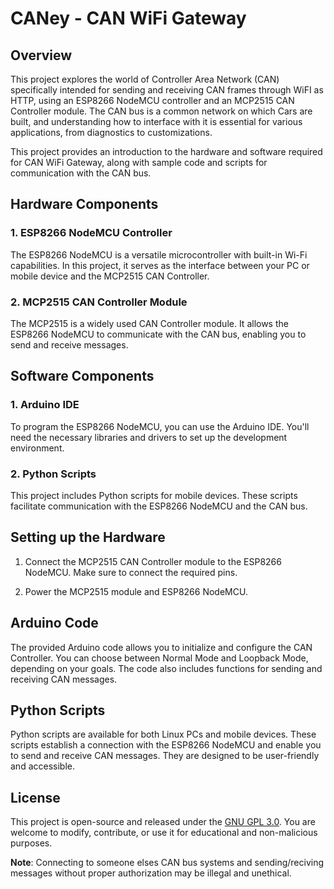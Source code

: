 # CANey - CAN WiFi Gateway

## Overview

This project explores the world of Controller Area Network (CAN) specifically intended for sending and receiving CAN frames through WiFI as HTTP, using an ESP8266 NodeMCU controller and an MCP2515 CAN Controller module. The CAN bus is a common network on which Cars are built, and understanding how to interface with it is essential for various applications, from diagnostics to customizations.

This project provides an introduction to the hardware and software required for CAN WiFi Gateway, along with sample code and scripts for communication with the CAN bus.

## Hardware Components

### 1. ESP8266 NodeMCU Controller

The ESP8266 NodeMCU is a versatile microcontroller with built-in Wi-Fi capabilities. In this project, it serves as the interface between your PC or mobile device and the MCP2515 CAN Controller.

### 2. MCP2515 CAN Controller Module

The MCP2515 is a widely used CAN Controller module. It allows the ESP8266 NodeMCU to communicate with the CAN bus, enabling you to send and receive messages.

## Software Components

### 1. Arduino IDE

To program the ESP8266 NodeMCU, you can use the Arduino IDE. You'll need the necessary libraries and drivers to set up the development environment.

### 2. Python Scripts

This project includes Python scripts for mobile devices. These scripts facilitate communication with the ESP8266 NodeMCU and the CAN bus.

## Setting up the Hardware

1. Connect the MCP2515 CAN Controller module to the ESP8266 NodeMCU. Make sure to connect the required pins.

2. Power the MCP2515 module and ESP8266 NodeMCU.

## Arduino Code

The provided Arduino code allows you to initialize and configure the CAN Controller. You can choose between Normal Mode and Loopback Mode, depending on your goals. The code also includes functions for sending and receiving CAN messages.

## Python Scripts

Python scripts are available for both Linux PCs and mobile devices. These scripts establish a connection with the ESP8266 NodeMCU and enable you to send and receive CAN messages. They are designed to be user-friendly and accessible.


## License

This project is open-source and released under the [GNU GPL 3.0](LICENSE). You are welcome to modify, contribute, or use it for educational and non-malicious purposes.

**Note**: Connecting to someone elses CAN bus systems and sending/reciving messages without proper authorization may be illegal and unethical.
